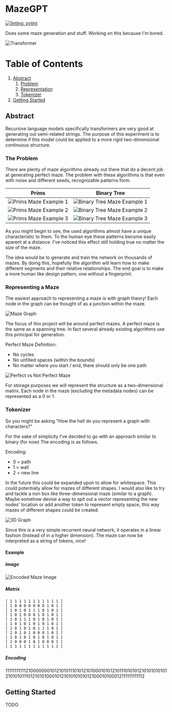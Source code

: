 # MazeGPT

[![linting: pylint](https://img.shields.io/badge/linting-pylint-yellowgreen)](https://github.com/pylint-dev/pylint)

Does some maze generation and stuff. Working on this because I'm bored.

![Transformer](/media/transformer.jpg)

# Table of Contents
1. [Abstract](#abstract)
   1. [Problem](#the-problem)
   2. [Representation](#representing-a-maze)
   3. [Tokenizer](#tokenizer)
2. [Getting Started](#getting-started)

## Abstract
Recursive language models specifically transformers are very good at generating out semi-related strings.
The purpose of this experiment is to determine if this model could be applied to a more rigid two-dimensional
continuous structure.

### The Problem
There are plenty of maze algorithms already out there that do a decent job at generating perfect maze.
The problem with these algorithms is that even with noise and different seeds, recognizable patterns form.

|                      Prims                       |                            Binary Tree                             |
|:------------------------------------------------:|:------------------------------------------------------------------:|
| ![Prims Maze Example 1](/media/prims/prims1.png) | ![Binary Tree Maze Example 1](/media/binary_tree/binary_tree1.png) |
| ![Prims Maze Example 2](/media/prims/prims2.png) | ![Binary Tree Maze Example 2](/media/binary_tree/binary_tree2.png) |
| ![Prims Maze Example 3](/media/prims/prims3.png) | ![Binary Tree Maze Example 3](/media/binary_tree/binary_tree3.png) |

As you might begin to see, the used algorithms almost have a unique characteristic to them.
To the human eye these patterns become easily aparent at a distance. I've noticed this effect still holding
true no matter the size of the maze.

The idea would be to generate and train the network on thousands of mazes.
By doing this, hopefully the algorithm will learn how to make different segments and their relative relationships.
The end goal is to make a more human like design pattern, one without a fingerprint.

### Representing a Maze
The easiest approach to representing a maze is with graph theory!
Each node in the graph can be thought of as a junction within the maze.

![Maze Graph](/media/maze_as_graph.png)

The focus of this project will be around perfect mazes. A perfect maze is the same as a spanning tree.
In fact several already existing algorithms use this principal for generation.

Perfect Maze Definition:
- No cycles
- No unfilled spaces (within the bounds)
- No matter where you start / end, there should only be one path

![Perfect vs Not Perfect Maze](/media/perfect_versus_not_perfect.png)

For storage purposes we will represent the structure as a two-dimensional matrix.
Each node in the maze (excluding the metadata nodes) can be represented as a 0 or 1.

### Tokenizer
So you might be asking "How the hell do you represent a graph with characters?"

For the sake of simplicity I've decided to go with an approach similar to binary (for now)
The encoding is as follows.

Encoding:
- 0 = path
- 1 = wall
- 2 = new line

In the future this could be expanded upon to allow for whitespace. This could potentially allow for
mazes of different shapes. I would also like to try and tackle a non box like three-dimensional maze 
(similar to a graph). Maybe somehow devise a way to spit out a vector representing the new nodes' location
or add another token to represent empty space, this way mazes of different shapes could be created.

![3D Graph](/media/3d_graph.png)

Since this is a very simple recurrent neural network, 
it operates in a linear fashion (Instead of in a higher dimension).
The maze can now be interpreted as a string of tokens, nice!

#### Example
##### Image
![Encoded Maze Image](/media/encoded_maze_example.png)
##### Matrix
```text
[ 1 1 1 1 1 1 1 1 1 1 1 ]
[ 1 0 0 0 0 0 0 0 1 0 1 ]
[ 1 0 1 0 1 1 1 0 1 0 1 ]
[ 1 0 1 0 0 0 1 0 1 0 1 ]
[ 1 0 1 1 1 0 1 0 1 0 1 ]
[ 1 0 1 0 1 0 1 0 1 0 1 ]
[ 1 0 1 0 1 0 1 1 1 0 1 ]
[ 1 0 1 0 1 0 0 0 1 0 1 ]
[ 1 0 1 0 1 0 1 0 1 0 1 ]
[ 1 0 0 0 1 0 1 0 0 0 1 ]
[ 1 1 1 1 1 1 1 1 1 1 1 ]
```
##### Encoding
111111111112100000001012101011101012101000101012101110101012101010101012101010111012101010001012101010101012100010100012111111111112

## Getting Started
TODO



